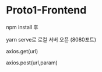 # Proto1-Frontend

npm install 후

yarn serve로 로컬 서버 오픈 (8080포트)

axios.get(url)

axios.post(url,param)
